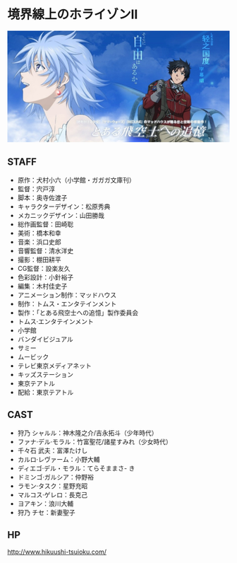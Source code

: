 # 境界線上のホライゾンII

![poster](poster.jpg)

## STAFF

- 原作：犬村小六（小学館・ガガガ文庫刊）
- 監督：宍戸淳
- 脚本：奥寺佐渡子
- キャラクターデザイン：松原秀典
- メカニックデザイン：山田勝哉
- 総作画監督：田崎聡
- 美術：橋本和幸
- 音楽：浜口史郎
- 音響監督：清水洋史
- 撮影：棚田耕平
- CG監督：設楽友久
- 色彩設計：小針裕子
- 編集：木村佳史子
- アニメーション制作：マッドハウス
- 制作：トムス・エンタテインメント
- 製作：「とある飛空士への追憶」製作委員会
- トムス·エンタテインメント
- 小学館
- バンダイビジュアル
- サミー
- ムービック
- テレビ東京メディアネット
- キッズステーション
- 東京テアトル
- 配給：東京テアトル

## CAST

- 狩乃 シャルル：神木隆之介/吉永拓斗（少年時代）
- ファナ·デル·モラル：竹富聖花/諸星すみれ（少女時代）
- 千々石 武夫：富澤たけし
- カルロ·レヴァーム：小野大輔
- ディエゴ·デル・モラル：てらそままさ- き
- ドミンゴ·ガルシア：仲野裕
- ラモン·タスク：星野充昭
- マルコス·ゲレロ：長克己
- ヨアキン：浪川大輔
- 狩乃 チセ：新妻聖子

## HP

http://www.hikuushi-tsuioku.com/
 